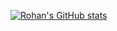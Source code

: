 [![Rohan's GitHub stats](https://github-readme-stats.vercel.app/api?username=rohansharma-developer)](https://github.com/rohansharma-developer/github-readme-stats)
